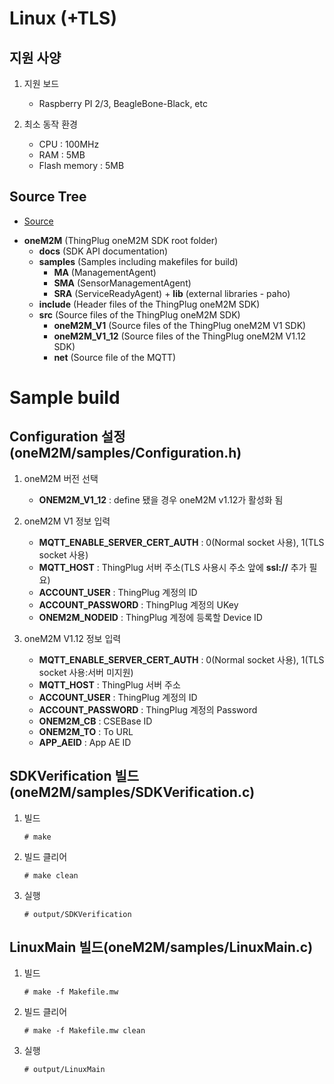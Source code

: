 Linux (+TLS)
===

지원 사양
---
1. 지원 보드
	+ Raspberry PI 2/3, BeagleBone-Black, etc 

2. 최소 동작 환경
	+ CPU : 100MHz
	+ RAM : 5MB
	+ Flash memory : 5MB

Source Tree
---
* [Source](https://github.com/sobhamo/hello-world/tree/master/SDK/linux)
+ __oneM2M__ (ThingPlug oneM2M SDK root folder)
	+ __docs__ (SDK API documentation)
	+ __samples__ (Samples including makefiles for build)
		+ __MA__ (ManagementAgent)
		+ __SMA__ (SensorManagementAgent)
		+ __SRA__ (ServiceReadyAgent)	+ __lib__ (external libraries - paho)
	+ __include__ (Header files of the ThingPlug oneM2M SDK)
	+ __src__ (Source files of the ThingPlug oneM2M SDK)
		+ __oneM2M_V1__ (Source files of the ThingPlug oneM2M V1 SDK)
		+ __oneM2M_V1_12__ (Source files of the ThingPlug oneM2M V1.12 SDK)
		+ __net__ (Source file of the MQTT)

Sample build
===

Configuration 설정(oneM2M/samples/Configuration.h)
---
1. oneM2M 버전 선택
	+ __ONEM2M_V1_12__ : define 됐을 경우 oneM2M v1.12가 활성화 됨

2. oneM2M V1 정보 입력
	+ __MQTT_ENABLE_SERVER_CERT_AUTH__ : 0(Normal socket 사용), 1(TLS socket 사용)
	+ __MQTT_HOST__ : ThingPlug 서버 주소(TLS 사용시 주소 앞에 __ssl://__ 추가 필요)
	+ __ACCOUNT_USER__ : ThingPlug 계정의 ID
	+ __ACCOUNT_PASSWORD__ : ThingPlug 계정의 UKey
	+ __ONEM2M_NODEID__ : ThingPlug 계정에 등록할 Device ID

2. oneM2M V1.12 정보 입력
	+ __MQTT_ENABLE_SERVER_CERT_AUTH__ : 0(Normal socket 사용), 1(TLS socket 사용:서버 미지원)
	+ __MQTT_HOST__ : ThingPlug 서버 주소
	+ __ACCOUNT_USER__ :  ThingPlug 계정의 ID
	+ __ACCOUNT_PASSWORD__ : ThingPlug 계정의 Password
	+ __ONEM2M_CB__ : CSEBase ID
	+ __ONEM2M_TO__ : To URL
	+ __APP_AEID__ : App AE ID

SDKVerification 빌드(oneM2M/samples/SDKVerification.c)
---
1. 빌드

	```
	# make
	```
	
2. 빌드 클리어

	```
	# make clean
	```
	
3. 실행

	```
	# output/SDKVerification
	```

LinuxMain 빌드(oneM2M/samples/LinuxMain.c)
---
1. 빌드

	```
	# make -f Makefile.mw
	```
	
2. 빌드 클리어

	```
	# make -f Makefile.mw clean
	```
	
3. 실행

	```
	# output/LinuxMain
	```
	
